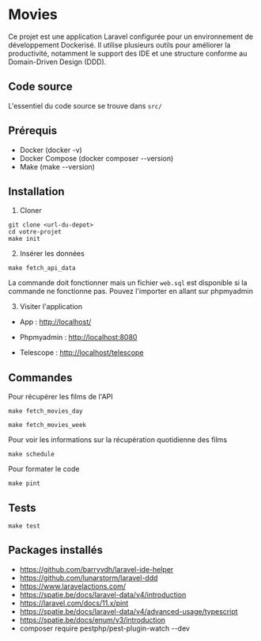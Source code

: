 # Movies

Ce projet est une application Laravel configurée pour un environnement de développement Dockerisé. Il utilise plusieurs outils pour améliorer la productivité, notamment le support des IDE et une structure conforme au Domain-Driven Design (DDD).

## Code source

L'essentiel du code source se trouve dans `src/`

## Prérequis
- Docker (docker -v)
- Docker Compose (docker composer --version)
- Make (make --version)

## Installation

1. Cloner

```shell
git clone <url-du-depot>
cd votre-projet
make init
```
2. Insérer les données

```
make fetch_api_data
```

La commande doit fonctionner mais un fichier `web.sql` est disponible si la commande ne fonctionne pas. Pouvez l'importer en allant sur phpmyadmin

3. Visiter l'application

- App : [http://localhost/](http://localhost/)

- Phpmyadmin : [http://localhost:8080](http://localhost:8080)

- Telescope : [http://localhost/telescope](http://localhost/telescope)

## Commandes

Pour récupérer les films de l'API

```
make fetch_movies_day
```

```
make fetch_movies_week
```

Pour voir les informations sur la récupération quotidienne des films

```
make schedule
```

Pour formater le code

```
make pint
```

## Tests

```
make test
```

## Packages installés

- https://github.com/barryvdh/laravel-ide-helper
- https://github.com/lunarstorm/laravel-ddd
- https://www.laravelactions.com/
- https://spatie.be/docs/laravel-data/v4/introduction
- https://laravel.com/docs/11.x/pint
- https://spatie.be/docs/laravel-data/v4/advanced-usage/typescript
- https://spatie.be/docs/enum/v3/introduction
- composer require pestphp/pest-plugin-watch --dev

